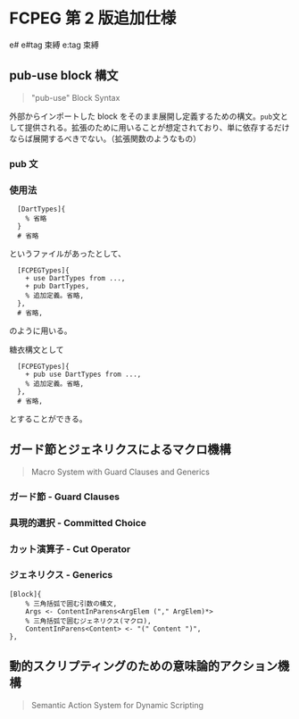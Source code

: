 # FCPEG 第 2 版追加仕様

e#
e#tag 束縛
e:tag 束縛

## pub-use block 構文

> "pub-use" Block Syntax

外部からインポートした block をそのまま展開し定義するための構文。`pub`文として提供される。拡張のために用いることが想定されており、単に依存するだけならば展開するべきでない。（拡張関数のようなもの）

### pub 文

### 使用法

```fcpeg
  [DartTypes]{
    % 省略
  }
  # 省略
```

というファイルがあったとして、

```fcpeg
  [FCPEGTypes]{
    + use DartTypes from ...,
    + pub DartTypes,
    % 追加定義。省略,
  },
  # 省略,
```

のように用いる。

糖衣構文として

```fcpeg
  [FCPEGTypes]{
    + pub use DartTypes from ...,
    % 追加定義。省略,
  },
  # 省略,
```

とすることができる。

## ガード節とジェネリクスによるマクロ機構

> Macro System with Guard Clauses and Generics

### ガード節 - Guard Clauses

### 具現的選択 - Committed Choice

### カット演算子 - Cut Operator

### ジェネリクス - Generics

```fcpeg
[Block]{
    % 三角括弧で囲む引数の構文,
    Args <- ContentInParens<ArgElem ("," ArgElem)*>
    % 三角括弧で囲むジェネリクス(マクロ),
    ContentInParens<Content> <- "(" Content ")",
},
```

## 動的スクリプティングのための意味論的アクション機構

> Semantic Action System for Dynamic Scripting
